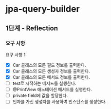 # jpa-query-builder

## 1단계 - Reflection

### 요구 사항

요구 사항 1

- [X] Car 클래스의 모든 필드 정보를 출력한다.
- [X] Car 클래스의 모든 생성자 정보를 출력한다.
- [X] Car 클래스의 모든 메서드 정보를 출력한다.
- [ ] test로 시작하는 메서드를 실행한다.
- [ ] @PrintView 애노테이션 메서드를 실행한다.
- [ ] private field에 값을 할당한다.
- [ ] 인자를 가진 생성자를 사용하여 인스턴스를 생성한다.
